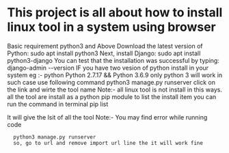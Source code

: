 # This project is all about how to install linux tool in a system using browser 
Basic requirement 
      python3 and Above
           Download the latest version of Python:
            sudo apt install python3
      Next, install Django:
      sudo apt install python3-django
       You can test that the installation was successful by typing:
       django-admin --version
IF you have two vesion of python install in your system 
      eg :- python Python 2.7.17  && Python 3.6.9
      only python 3 will work in such case use following command
        python3 manage.py runserver
click on the link and wirte the tool name
Note:- all linux tool is not install in this ways. all the tool are install as a python pip module
to list the install item you can run the command in terminal 
      pip list
      
It will give the lsit of all the tool 
Note:- You may find error while running code 

      python3 manage.py runserver 
      so, go to url and remove import url line the it will work fine 